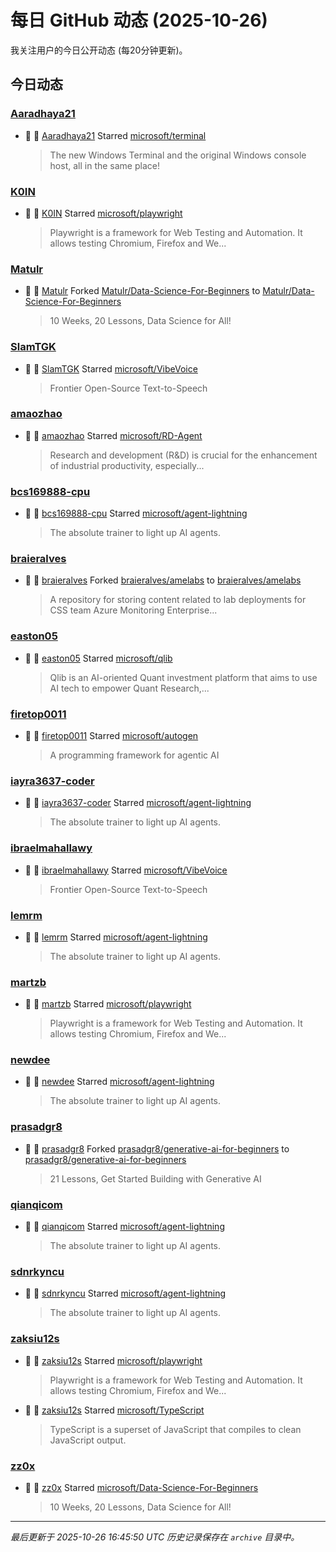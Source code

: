 # 每日 GitHub 动态 (2025-10-26)

我关注用户的今日公开动态 (每20分钟更新)。

## 今日动态

### [Aaradhaya21](https://github.com/Aaradhaya21)
- 🌟 👤 [Aaradhaya21](https://github.com/Aaradhaya21) Starred [microsoft/terminal](https://github.com/microsoft/terminal)
  > The new Windows Terminal and the original Windows console host, all in the same place!

### [K0IN](https://github.com/K0IN)
- 🌟 👤 [K0IN](https://github.com/K0IN) Starred [microsoft/playwright](https://github.com/microsoft/playwright)
  > Playwright is a framework for Web Testing and Automation. It allows testing Chromium, Firefox and We...

### [Matulr](https://github.com/Matulr)
- 🍴 👤 [Matulr](https://github.com/Matulr) Forked [Matulr/Data-Science-For-Beginners](https://github.com/Matulr/Data-Science-For-Beginners) to [Matulr/Data-Science-For-Beginners](https://github.com/Matulr/Data-Science-For-Beginners)
  > 10 Weeks, 20 Lessons, Data Science for All!

### [SlamTGK](https://github.com/SlamTGK)
- 🌟 👤 [SlamTGK](https://github.com/SlamTGK) Starred [microsoft/VibeVoice](https://github.com/microsoft/VibeVoice)
  > Frontier Open-Source Text-to-Speech

### [amaozhao](https://github.com/amaozhao)
- 🌟 👤 [amaozhao](https://github.com/amaozhao) Starred [microsoft/RD-Agent](https://github.com/microsoft/RD-Agent)
  > Research and development (R&D) is crucial for the enhancement of industrial productivity, especially...

### [bcs169888-cpu](https://github.com/bcs169888-cpu)
- 🌟 👤 [bcs169888-cpu](https://github.com/bcs169888-cpu) Starred [microsoft/agent-lightning](https://github.com/microsoft/agent-lightning)
  > The absolute trainer to light up AI agents.

### [braieralves](https://github.com/braieralves)
- 🍴 👤 [braieralves](https://github.com/braieralves) Forked [braieralves/amelabs](https://github.com/braieralves/amelabs) to [braieralves/amelabs](https://github.com/braieralves/amelabs)
  > A repository for storing content related to lab deployments for CSS team Azure Monitoring Enterprise...

### [easton05](https://github.com/easton05)
- 🌟 👤 [easton05](https://github.com/easton05) Starred [microsoft/qlib](https://github.com/microsoft/qlib)
  > Qlib is an AI-oriented Quant investment platform that aims to use AI tech to empower Quant Research,...

### [firetop0011](https://github.com/firetop0011)
- 🌟 👤 [firetop0011](https://github.com/firetop0011) Starred [microsoft/autogen](https://github.com/microsoft/autogen)
  > A programming framework for agentic AI

### [iayra3637-coder](https://github.com/iayra3637-coder)
- 🌟 👤 [iayra3637-coder](https://github.com/iayra3637-coder) Starred [microsoft/agent-lightning](https://github.com/microsoft/agent-lightning)
  > The absolute trainer to light up AI agents.

### [ibraelmahallawy](https://github.com/ibraelmahallawy)
- 🌟 👤 [ibraelmahallawy](https://github.com/ibraelmahallawy) Starred [microsoft/VibeVoice](https://github.com/microsoft/VibeVoice)
  > Frontier Open-Source Text-to-Speech

### [lemrm](https://github.com/lemrm)
- 🌟 👤 [lemrm](https://github.com/lemrm) Starred [microsoft/agent-lightning](https://github.com/microsoft/agent-lightning)
  > The absolute trainer to light up AI agents.

### [martzb](https://github.com/martzb)
- 🌟 👤 [martzb](https://github.com/martzb) Starred [microsoft/playwright](https://github.com/microsoft/playwright)
  > Playwright is a framework for Web Testing and Automation. It allows testing Chromium, Firefox and We...

### [newdee](https://github.com/newdee)
- 🌟 👤 [newdee](https://github.com/newdee) Starred [microsoft/agent-lightning](https://github.com/microsoft/agent-lightning)
  > The absolute trainer to light up AI agents.

### [prasadgr8](https://github.com/prasadgr8)
- 🍴 👤 [prasadgr8](https://github.com/prasadgr8) Forked [prasadgr8/generative-ai-for-beginners](https://github.com/prasadgr8/generative-ai-for-beginners) to [prasadgr8/generative-ai-for-beginners](https://github.com/prasadgr8/generative-ai-for-beginners)
  > 21 Lessons, Get Started Building with Generative AI 

### [qianqicom](https://github.com/qianqicom)
- 🌟 👤 [qianqicom](https://github.com/qianqicom) Starred [microsoft/agent-lightning](https://github.com/microsoft/agent-lightning)
  > The absolute trainer to light up AI agents.

### [sdnrkyncu](https://github.com/sdnrkyncu)
- 🌟 👤 [sdnrkyncu](https://github.com/sdnrkyncu) Starred [microsoft/agent-lightning](https://github.com/microsoft/agent-lightning)
  > The absolute trainer to light up AI agents.

### [zaksiu12s](https://github.com/zaksiu12s)
- 🌟 👤 [zaksiu12s](https://github.com/zaksiu12s) Starred [microsoft/playwright](https://github.com/microsoft/playwright)
  > Playwright is a framework for Web Testing and Automation. It allows testing Chromium, Firefox and We...
- 🌟 👤 [zaksiu12s](https://github.com/zaksiu12s) Starred [microsoft/TypeScript](https://github.com/microsoft/TypeScript)
  > TypeScript is a superset of JavaScript that compiles to clean JavaScript output.

### [zz0x](https://github.com/zz0x)
- 🌟 👤 [zz0x](https://github.com/zz0x) Starred [microsoft/Data-Science-For-Beginners](https://github.com/microsoft/Data-Science-For-Beginners)
  > 10 Weeks, 20 Lessons, Data Science for All!


---
*最后更新于 2025-10-26 16:45:50 UTC*
*历史记录保存在 `archive` 目录中。*
